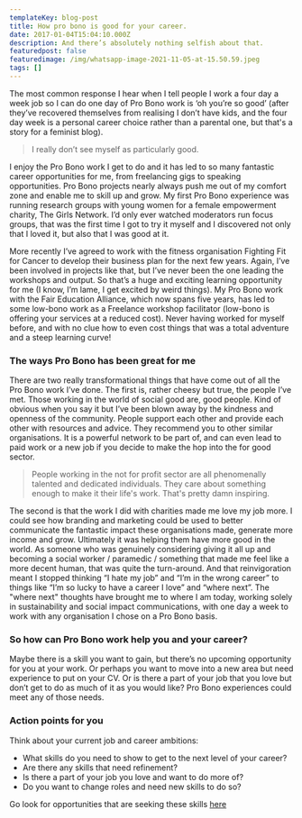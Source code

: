 ```yaml
---
templateKey: blog-post
title: How pro bono is good for your career.
date: 2017-01-04T15:04:10.000Z
description: And there’s absolutely nothing selfish about that.
featuredpost: false
featuredimage: /img/whatsapp-image-2021-11-05-at-15.50.59.jpeg
tags: []
---
```


The most common response I hear when I tell people I work a four day a week job so I can do one day of Pro Bono work is ‘oh you’re so good’ (after they’ve recovered themselves from realising I don’t have kids, and the four day week is a personal career choice rather than a parental one, but that's a story for a feminist blog). 

> I really don’t see myself as particularly good. 

I enjoy the Pro Bono work I get to do and it has led to so many fantastic career opportunities for me, from freelancing gigs to speaking opportunities. Pro Bono projects nearly always push me out of my comfort zone and enable me to skill up and grow. My first Pro Bono experience was running research groups with young women for a female empowerment charity, The Girls Network. I’d only ever watched moderators run focus groups, that was the first time I got to try it myself and I discovered not only that I loved it, but also that I was good at it. 

More recently I’ve agreed to work with the fitness organisation Fighting Fit for Cancer to develop their business plan for the next few years. Again, I’ve been involved in projects like that, but I’ve never been the one leading the workshops and output. So that’s a huge and exciting learning opportunity for me (I know, I’m lame, I get excited by weird things).  My Pro Bono work with the Fair Education Alliance, which now spans five years, has led to some low-bono work as a Freelance workshop facilitator (low-bono is offering your services at a reduced cost). Never having worked for myself before, and with no clue how to even cost things that was a total adventure and a steep learning curve!

### The ways Pro Bono has been great for me
There are two really transformational things that have come out of all the Pro Bono work I’ve done. The first is, rather cheesy but true, the people I’ve met. Those working in the world of social good are, good people. Kind of obvious when you say it but I’ve been blown away by the kindness and openness of the community. People support each other and provide each other with resources and advice. They recommend you to other similar organisations. It is a powerful network to be part of, and can even lead to paid work or a new job if you decide to make the hop into the for good sector. 

> People working in the not for profit sector are all phenomenally talented and dedicated individuals. They care about something enough to make it their life's work. That's pretty damn inspiring.

The second is that the work I did with charities made me love my job more. I could see how branding and marketing could be used to better communicate the fantastic impact these organisations made, generate more income and grow. Ultimately it was helping them have more good in the world. As someone who was genuinely considering giving it all up and becoming a social worker / paramedic / something that made me feel like a more decent human, that was quite the turn-around. And that reinvigoration meant I stopped thinking “I hate my job” and “I’m in the wrong career” to things like “I’m so lucky to have a career I love” and “where next”. The "where next" thoughts have brought me to where I am today, working solely in sustainability and social impact communications, with one day a week to work with any organisation I chose on a Pro Bono basis. 

### So how can Pro Bono work help you and your career? 
Maybe there is a skill you want to gain, but there’s no upcoming opportunity for you at your work. Or perhaps you want to move into a new area but need experience to put on your CV. Or is there a part of your job that you love but don’t get to do as much of it as you would like? Pro Bono experiences could meet any of those needs. 

### Action points for you
Think about your current job and career ambitions:
- What skills do you need to show to get to the next level of your career?
- Are there any skills that need refinement?
- Is there a part of your job you love and want to do more of?
- Do you want to change roles and need new skills to do so?

Go look for opportunities that are seeking these skills [here](https://reachvolunteering.org.uk/)
